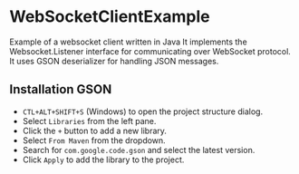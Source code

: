# WebSocketClientExample
Example of a websocket client written in Java
It implements the Websocket.Listener interface for communicating over WebSocket protocol.
It uses GSON deserializer for handling JSON messages.
## Installation GSON
- `CTL+ALT+SHIFT+S` (Windows) to open the project structure dialog.
- Select `Libraries` from the left pane.
- Click the `+` button to add a new library.
- Select `From Maven` from the dropdown.
- Search for `com.google.code.gson` and select the latest version.
- Click `Apply` to add the library to the project.
